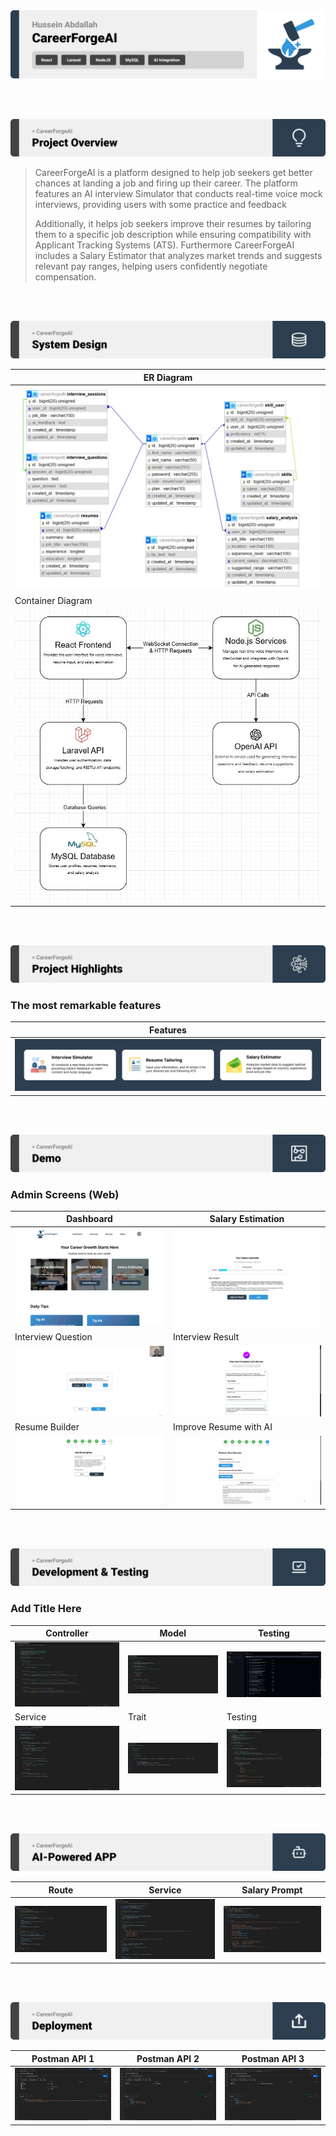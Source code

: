 <img src="./readme/title1.svg"/>

<br><br>

<!-- project overview -->
<img src="./readme/title2.svg"/>

> CareerForgeAI is a platform designed to help job seekers get better chances at landing a job and firing up their career. The platform features an AI interview Simulator that conducts real-time voice mock interviews, providing users with some practice and feedback
>
> Additionally, it helps job seekers improve their resumes by tailoring them to a specific job description while ensuring compatibility with Applicant Tracking Systems (ATS). Furthermore CareerForgeAI includes a Salary Estimator that analyzes market trends and suggests relevant pay ranges, helping users confidently negotiate compensation.

<br><br>

<!-- System Design -->
<img src="./readme/title3.svg"/>

<!-- ### ER Diagram -->

| ER Diagram                                      |
| ----------------------------------------------- |
| ![Landing](./readme/demo/ER-Diagram.jpg)        |
| Container Diagram                               |
| ![Landing](./readme/demo/container-diagram.jpg) |

<br><br>

<!-- Project Highlights -->
<img src="./readme/title4.svg"/>

### The most remarkable features

<!--
- Interview Simulator, AI conducts a realtime voice interview and gives you feedback on your answers.
- AI Resume Tailoring Input your information, and AI writes it for your desired job and following ATS.
- Salary Estimator Analyzes market data to suggest optimal pay ranges. -->

| Features                          |
| --------------------------------- |
| ![Landing](./readme/features.png) |

<br><br>

<!-- Demo -->
<img src="./readme/title5.svg"/>

<!-- ### User Screens (Mobile)

| Login screen                            | Register screen                       | Register screen                       |
| --------------------------------------- | ------------------------------------- | ------------------------------------- |
| ![Landing](./readme/demo/1440x1024.png) | ![fsdaf](./readme/demo/1440x1024.png) | ![fsdaf](./readme/demo/1440x1024.png) | -->

### Admin Screens (Web)

| Dashboard                                        | Salary Estimation                          |
| ------------------------------------------------ | ------------------------------------------ |
| ![Landing](./readme/ui/dashboard.png)            | ![fsdaf](./readme/ui/salary.jpg)           |
| Interview Question                               | Interview Result                           |
| ![Landing](./readme/ui/interview/interview.gif)  | ![fsdaf](./readme/ui/interview/result.jpg) |
| Resume Builder                                   | Improve Resume with AI                     |
| ![Landing](./readme/ui/resume/ResumeBuilder.gif) | ![fsdaf](./readme/ui/resume/ResumeAI.gif)  |

<br><br>

<!-- Development & Testing -->
<img src="./readme/title6.svg"/>

### Add Title Here

| Controller                                      | Model                                    | Testing                                         |
| ----------------------------------------------- | ---------------------------------------- | ----------------------------------------------- |
| ![Landing](./readme/development/controller.jpg) | ![fsdaf](./readme/development/model.jpg) | ![fsdaf](./readme/development/tests.jpg)        |
| Service                                         | Trait                                    | Testing                                         |
| ![Landing](./readme/development/service.jpg)    | ![fsdaf](./readme/development/trait.jpg) | ![fsdaf](./readme/development/feature_test.jpg) |

<br><br>

<!-- AI-Powered APP -->
<img src="./readme/title7.svg"/>

<!-- ### Add Title Here

- Description here. -->

| Route                             | Service                           | Salary Prompt                    |
| --------------------------------- | --------------------------------- | -------------------------------- |
| ![Landing](./readme/ai/route.jpg) | ![fsdaf](./readme/ai/service.jpg) | ![fsdaf](./readme/ai/prompt.jpg) |

<br><br>

<!-- Deployment -->
<img src="./readme/title8.svg"/>

<!-- ### Add Title Here

- Description here. -->

| Postman API 1                             | Postman API 2                           | Postman API 3                           |
| ----------------------------------------- | --------------------------------------- | --------------------------------------- |
| ![Landing](./readme/postman/postman1.png) | ![fsdaf](./readme/postman/postman2.png) | ![fsdaf](./readme/postman/postman3.png) |

<br><br>
